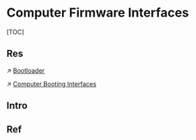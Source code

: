 # Computer Firmware Interfaces

[TOC]



## Res
↗ [Bootloader](../../../🥷🏼%20Operating%20System%20(Tech)/🥻%20Firmware/🌽%20Bootloader/Bootloader.md)

↗ [Computer Booting Interfaces](../../../🥷🏼%20Operating%20System%20(Tech)/🥻%20Firmware/Computer%20Booting%20Interfaces/Computer%20Booting%20Interfaces.md)



## Intro


## Ref

